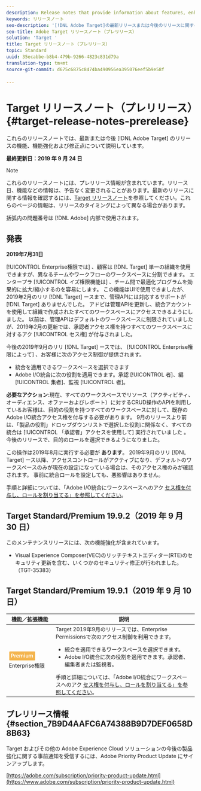 ```yaml
---
description: Release notes that provide information about features, enhancements, and fixes for the latest or upcoming [!DNL Adobe Target] releases.
keywords: リリースノート
seo-description: '[!DNL Adobe Target]の最新リリースまたは今後のリリースに関する機能、拡張機能および修正に関する情報を提供するリリースノートです。'
seo-title: Adobe Target リリースノート（プレリリース）
solution: 'Target '
title: Target リリースノート（プレリリース）
topic: Standard
uuid: 35ecabbe-b8b4-479b-9266-4823c831d79a
translation-type: tm+mt
source-git-commit: d675c6875c8474ba490956ea395076eef5b9e58f

---
```



# Target リリースノート（プレリリース）{#target-release-notes-prerelease}

これらのリリースノートでは、最新または今後 [!DNL Adobe Target] のリリースの機能、機能強化および修正点について説明しています。

**最終更新日：2019 年 9 月 24 日**

>[!NOTE]
>
>これらのリリースノートには、プレリリース情報が含まれています。リリース日、機能などの情報は、予告なく変更されることがあります。最新のリリースに関する情報を確認するには、[Target リリースノート](release-notes.md)を参照してください。これらのページの情報は、リリースのタイミングによって異なる場合があります。
>
>括弧内の問題番号は [!DNL Adobe] 内部で使用されます。

## 発表

**2019年7月31日**

[!UICONTROL Enterprise権限では] 、顧客は [!DNL Target] 単一の組織を使用できますが、異なるチームやワークフローのワークスペースに分割できます。 エンタープラ [!UICONTROL イズ権限機能は] 、チーム間で最適化プログラムを効果的に拡大/縮小するのを容易にします。 この機能はUIで使用できましたが、2019年2月のリリ [!DNL Target] ースまで、管理APIには対応するサポートが [!DNL Target] ありませんでした。 アドビは管理APIを更新し、統合アカウントを使用して組織で作成されたすべてのワークスペースにアクセスできるようにしました。 以前は、管理APIはデフォルトのワークスペースに制限されていましたが、2019年2月の更新では、承認者アクセス権を持つすべてのワークスペースに対するアク [!UICONTROL セス権] が付与されました。

今後の2019年9月のリリ [!DNL Target] ースでは、 [!UICONTROL Enterprise権限によって] 、お客様に次のアクセス制御が提供されます。

* 統合を適用できるワークスペースを選択できます
* Adobe I/O統合に次の役割を適用できます。承認 [!UICONTROL 者]、編 [!UICONTROL 集者]、監視 [!UICONTROL 者]。

**必要なアクション**:現在、すべてのワークスペースでリソース（アクティビティ、オーディエンス、オファーおよびレポート）に対するCRUD操作のAPIを利用しているお客様は、目的の役割を持つすべてのワークスペースに対して、既存のAdobe I/O統合アクセス権を付与する必要があります。 9月のリリースより前は、「製品の役割」ドロップダウンリストで選択した役割に関係なく、すべての統合は [!UICONTROL 「承認者」アクセスを使用して] 実行されていました  。 今後のリリースで、目的のロールを選択できるようになりました。

この操作は2019年8月に実行する必要が **あります**。 2019年9月のリリ [!DNL Target] ース以降、アクセスコントロールがアクティブになり、デフォルトのワークスペースのみが現在の設定になっている場合は、そのアクセス権のみが確認されます。 事前に統合ロールを設定しても、悪影響はありません。

手順と詳細については、「Adobe I/O統合にワークスペースへのアク [セス権を付与し、ロールを割り当てる」を参照してください](/help/administrating-target/c-user-management/property-channel/configure-adobe-io-integration.md)。

## Target Standard/Premium 19.9.2（2019 年 9 月 30 日）

このメンテナンスリリースには、次の機能強化が含まれています。

* Visual Experience Composer(VEC)のリッチテキストエディター(RTE)のセキュリティ更新を含む、いくつかのセキュリティ修正が行われました。 （TGT-35383）

## Target Standard/Premium 19.9.1（2019 年 9 月 10 日）

| 機能／拡張機能 | 説明 |
| --- | --- |
| ![Premiumバッジ](/help/assets/premium.png) Enterprise権限 | Target 2019年9月のリリースでは、Enterprise Permissionsで次のアクセス制御を利用できます。<UL><li>統合を適用できるワークスペースを選択できます。</li><li>Adobe I/O統合に次の役割を適用できます。承認者、編集者または監視者。</li></ul>手順と詳細については、「Adobe I/O統合にワークスペースへのアク [セス権を付与し、ロールを割り当てる」を参照してください](/help/administrating-target/c-user-management/property-channel/configure-adobe-io-integration.md)。 |

## プレリリース情報 {#section_7B9D4AAFC6A74388B9D7DEF0658D8B63}

Target およびその他の Adobe Experience Cloud ソリューションの今後の製品強化に関する事前通知を受信するには、Adobe Priority Product Update にサインアップします。

[https://adobe.com/subscription/priority-product-update.html](https://www.adobe.com/subscription/priority-product-update.html)
